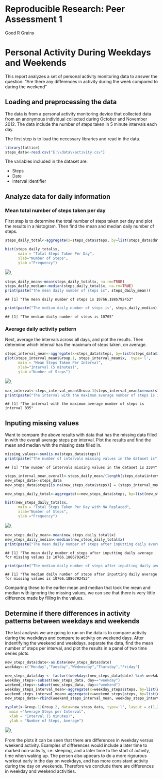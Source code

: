 # Reproducible Research: Peer Assessment 1
Good R Grains  
# Personal Activity During Weekdays and Weekends

This report analyzes a set of personal activity monitoring data to answer the question: "Are there any differences in activity during the week compared to during the weekend"

## Loading and preprocessing the data
The data is from a personal activity monitoring device that collected data from an anonymous individual collected during October and November 2012. The data include the number of steps taken in 5 minute intervals each day.

The first step is to load the necessary libraries and read in the data.

```r
library(lattice)
steps_data<-read.csv("E:\\data\\activity.csv")
```
The variables included in the dataset are:
* Steps
* Date
* Interval identifier

## Analyze data for daily information
### Mean total number of steps taken per day

First step is to determine the total number of steps taken per day and plot the results in a histogram. Then find the mean and median daily number of steps.

```r
steps_daily_total<-aggregate(x=steps_data$steps, by=list(steps_data$date), FUN="sum")

hist(steps_daily_total$x, 
      main = "Total Steps Taken Per Day", 
      xlab="Number of Steps", 
      ylab ="Frequency")
```

![](PA1_template_files/figure-html/unnamed-chunk-2-1.png)\

```r
steps_daily_mean<-mean(steps_daily_total$x, na.rm=TRUE)
steps_daily_median<-median(steps_daily_total$x, na.rm=TRUE)
print(paste("The mean daily number of steps is", steps_daily_mean))
```

```
## [1] "The mean daily number of steps is 10766.1886792453"
```

```r
print(paste("The median daily number of steps is", steps_daily_median))
```

```
## [1] "The median daily number of steps is 10765"
```
### Average daily activity pattern

Next, average the intervals across all days, and plot the results. Then determine which interval has the maximum of steps taken, on average.

```r
steps_interval_mean<-aggregate(x=steps_data$steps, by=list(steps_data$interval), FUN="mean", na.rm=TRUE)
plot(steps_interval_mean$Group.1, steps_interval_mean$x,  type='l', 
      main = "Mean Steps Taken Per Interval", 
      xlab="Interval (5 minutes)", 
      ylab ="Number of Steps")
```

![](PA1_template_files/figure-html/unnamed-chunk-3-1.png)\

```r
max_interval<-steps_interval_mean$Group.1[steps_interval_mean$x==max(steps_interval_mean$x)]
print(paste("The interval with the maximum average number of steps is interval", max_interval))
```

```
## [1] "The interval with the maximum average number of steps is interval 835"
```
## Inputing missing values
Want to compare the above results with data that has the missing data filled in with the overall average steps per interval. Plot the results and find the mean and median with the missing data filled in.

```r
missing_values<-sum(is.na(steps_data$steps))
print(paste("The number of intervals missing values in the dataset is", missing_values))
```

```
## [1] "The number of intervals missing values in the dataset is 2304"
```

```r
steps_interval_mean_overall<-steps_daily_mean/(length(steps_data$interval)/length(steps_daily_total$Group.1))
new_steps_data<-steps_data
new_steps_data$steps[is.na(new_steps_data$steps)] = (steps_interval_mean_overall)

new_steps_daily_total<-aggregate(x=new_steps_data$steps, by=list(new_steps_data$date), FUN="sum")

hist(new_steps_daily_total$x, 
      main = "Total Steps Taken Per Day with NA Replaced", 
      xlab="Number of Steps", 
      ylab ="Frequency")
```

![](PA1_template_files/figure-html/unnamed-chunk-4-1.png)\

```r
new_steps_daily_mean<-mean(new_steps_daily_total$x)
new_steps_daily_median<-median(new_steps_daily_total$x)
print(paste("The mean daily number of steps after inputting daily average for missing values is", new_steps_daily_mean))
```

```
## [1] "The mean daily number of steps after inputting daily average for missing values is 10766.1886792453"
```

```r
print(paste("The median daily number of steps after inputting daily average for missing values is", new_steps_daily_median))
```

```
## [1] "The median daily number of steps after inputting daily average for missing values is 10766.1886792453"
```
Comparing these to the earlier mean and median that took the mean and median with ignoring the missing values, we can see that there is very little difference made by filling in the values.

## Determine if there differences in activity patterns between weekdays and weekends
The last analysis we are going to run on the data is to compare activity during the weekdays and compare to activity on weekend days. After indentifying the weekend and weekdays, separate the data, find the mean number of steps per interval, and plot the results in a panel of two time series plots.

```r
new_steps_data$date<-as.Date(new_steps_data$date)
weekday<-c("Monday","Tuesday","Wednesday","Thursday","Friday")

new_steps_data$day <- factor((weekdays(new_steps_data$date) %in% weekday), levels=c(FALSE, TRUE), labels=c('weekend', 'weekday'))
weekday_steps<-subset(new_steps_data, day=="weekday")
weekend_steps<-subset(new_steps_data, day=="weekend")
weekday_steps_interval_mean<-aggregate(x=weekday_steps$steps, by=list(weekday_steps$interval, weekday_steps$day), FUN="mean")
weekend_steps_interval_mean<-aggregate(x=weekend_steps$steps, by=list(weekend_steps$interval, weekend_steps$day), FUN="mean")
new_steps_data<-rbind(weekend_steps_interval_mean, weekday_steps_interval_mean)

xyplot(x~Group.1|Group.2, data=new_steps_data, type='l', layout = c(1,2),
  main ="Average Steps per Interval",
  xlab = "Interval (5 minutes)",
  ylab = "Number of Steps, Average")
```

![](PA1_template_files/figure-html/unnamed-chunk-5-1.png)\

From the plots it can be seen that there are differences in weekday versus weekend activity. Examples of differences would include a later time to marked non-activity, i.e. sleeping, and a later time to the start of activity, time when waking up. The person also appears to do a more rigourous workout early in the day on weekdays, and has more consistant activity during the day on weekends. Therefore we conclude there are differences in weekday and weekend activities.
